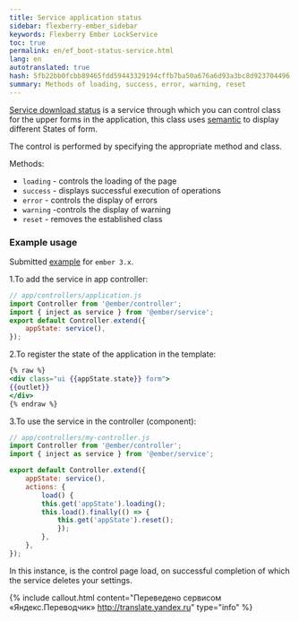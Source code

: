 ```yaml
--- 
title: Service application status 
sidebar: flexberry-ember_sidebar 
keywords: Flexberry Ember LockService 
toc: true 
permalink: en/ef_boot-status-service.html 
lang: en 
autotranslated: true 
hash: 5fb22bb0fcbb89465fdd59443329194cffb7ba50a676a6d93a3bc8d923704496 
summary: Methods of loading, success, error, warning, reset 
--- 
```


[Service download status](https://github.com/Flexberry/ember-flexberry/blob/master/addon/services/app-state.js) is a service through which you can control class for the upper forms in the application, this class uses [semantic](https://semantic-ui.com/collections/form.html) to display different States of form. 

The control is performed by specifying the appropriate method and class. 

Methods: 

* `loading` - controls the loading of the page 
* `success` - displays successful execution of operations 
* `error` - controls the display of errors 
* `warning` -controls the display of warning 
* `reset` - removes the established class 

### Example usage 

Submitted [example](https://github.com/Flexberry/ember-flexberry/blob/master/addon/services/app-state.js#L8) for `ember 3.x`. 

1.To add the service in app controller: 

```javascript
// app/controllers/application.js 
import Controller from '@ember/controller';
import { inject as service } from '@ember/service';
export default Controller.extend({
    appState: service(),
});
``` 

2.To register the state of the application in the template: 

```hbs
{% raw %}
<div class="ui {{appState.state}} form">
{{outlet}}
</div>
{% endraw %}
``` 

3.To use the service in the controller (component): 

```javascript
// app/controllers/my-controller.js 
import Controller from '@ember/controller';
import { inject as service } from '@ember/service';

export default Controller.extend({
    appState: service(),
    actions: {
        load() {
        this.get('appState').loading();
        this.load().finally(() => {
            this.get('appState').reset();
            });
        },
    },
});
``` 

In this instance, is the control page load, on successful completion of which the service deletes your settings. 



{% include callout.html content="Переведено сервисом «Яндекс.Переводчик» <http://translate.yandex.ru>" type="info" %}
